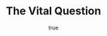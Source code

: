---
title: "The Vital Question"
bookCover: "/assets/book-covers/the-vital-question.jpg"
slug: "the-vital-question"
bookAuthor: "Nick Lane"
rating: 10
done: false
tags: []
summary: false
detailedNotes: false
amazonLink: ""
author:
  name: Rico Trebeljahr
  picture: "/assets/blog/profile.jpeg"
---
